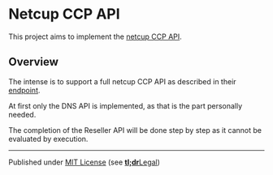 # Netcup CCP API

This project aims to implement the [netcup CCP API].

## Overview

The intense is to support a full netcup CCP API as described in their [endpoint].

At first only the DNS API is implemented, as that is the part personally needed.

The completion of the Reseller API will be done step by step as it cannot be evaluated by execution.

---

Published under [MIT License] (see [**tl;dr**Legal])

[netcup CCP API]: https://helpcenter.netcup.com/de/wiki/general/unsere-api/
[endpoint]: https://ccp.netcup.net/run/webservice/servers/endpoint.php
[MIT License]: LICENSE.txt
[**tl;dr**Legal]: https://www.tldrlegal.com/license/mit-license
